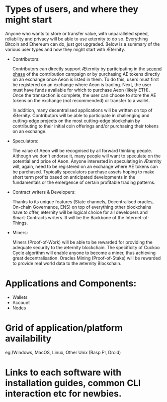 # Types of users, and where they might start

Anyone who wants to store or transfer value, with unparalleled speed, reliability and privacy will be able to use æternity to do so. Everything Bitcoin and Ethereum can do, just got upgraded. Below is a summary of the various user types and how they might start with Æternity.

* Contributors:

    Contributors can directly support Æternity by participating in the [second phase](https://wallet.aeternity.com/) of the contribution campaign or by purchasing AE tokens directly on an exchange once Aeon is listed in them. To do this, users must first be registered on an exchange where Aeon is trading. Next, the user must have funds available for which to purchase Aeon (likely ETH). Once the transaction is complete, the user can choose to store the AE tokens on the exchange (not recommended) or transfer to a wallet.

    In addition, many decentralised applications will be written on top of Æternity. Contributors will be able to participate in challenging and cutting-edge projects on the most cutting-edge blockchain by contributing to their initial coin offerings and/or purchasing their tokens on an exchange. 

* Speculators:

    The value of Aeon will be recognised by all forward thinking people. Although we don't endorse it, many people will 
want to speculate on the potential and price of Aeon. Anyone interested in speculating in Æternity will, again, need to be registered on an exchange where AE tokens can be purchased. Typically speculators purchase assets hoping to make short term profits based on anticipated developments in the fundamentals or the emergence of certain profitable trading patterns.
 
* Contract writers & Developers:

    Thanks to its unique features (State channels, Decentralised oracles, On-chain Governance, ENS) on top of everything 
other blockchains have to offer, æternity will be logical choice for all developers and Smart-Contracts writers. It will be the Backbone of the Internet-of-Things.

* Miners:

    Miners (Proof-of-Work) will be able to be rewarded for providing the adequate security to the æternity blockchain. The specificity of Cuckoo Cycle algorithm will enable anyone to become a miner, thus achieving great decentralisation. Oracles Mining (Proof-of-Stake) will be rewarded to provide real world data to the æternity Blockchain.


# Applications and Components: 
* Wallets
* Account
* Nodes 

# Grid of application/platform availability
eg.)Windows, MacOS, Linux, Other Unix (Rasp PI, Droid)
# Links to each software with installation guides, common CLI interaction etc for newbies.